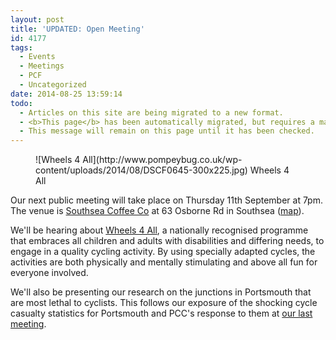 ```yaml
---
layout: post
title: 'UPDATED: Open Meeting'
id: 4177
tags:
  - Events
  - Meetings
  - PCF
  - Uncategorized
date: 2014-08-25 13:59:14
todo:
  - Articles on this site are being migrated to a new format.
  - <b>This page</b> has been automatically migrated, but requires a manual check-&amp;-tune to ensure the format and links all work as expected.
  - This message will remain on this page until it has been checked.
---
```


<figure id="attachment_4178" align="alignright" width="300">![Wheels 4 All](http://www.pompeybug.co.uk/wp-content/uploads/2014/08/DSCF0645-300x225.jpg) Wheels 4 All</figure>

Our next public meeting will take place on Thursday 11th September at 7pm. The venue is [Southsea Coffee Co](http://www.southseacoffee.co.uk "Southsea Coffee Co") at 63 Osborne Rd in Southsea ([map](https://www.google.co.uk/maps/place/Southsea+Coffee+Co/@50.7850641,-1.0875733,17z/data=!4m2!3m1!1s0x0:0xb819951aede6fc65 "Southsea Coffee Co Location")).

We'll be hearing about [Wheels 4 All](http://www.cycling.org.uk/wfa/intro "Wheels 4 All"), a nationally recognised programme that embraces all children and adults with disabilities and differing needs, to engage in a quality cycling activity. By using specially adapted cycles, the activities are both physically and mentally stimulating and above all fun for everyone involved.

We'll also be presenting our research on the junctions in Portsmouth that are most lethal to cyclists. This follows our exposure of the shocking cycle casualty statistics for Portsmouth and PCC's response to them at [our last meeting](http://www.pompeybug.co.uk/2014/07/open-meeting-report/ "Open Meeting Report").